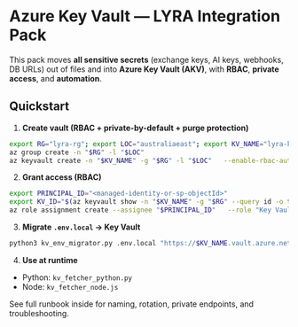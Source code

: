 # Azure Key Vault — LYRA Integration Pack
This pack moves **all sensitive secrets** (exchange keys, AI keys, webhooks, DB URLs) out of files and into **Azure Key Vault (AKV)**, with **RBAC**, **private access**, and **automation**.

## Quickstart
1. **Create vault (RBAC + private-by-default + purge protection)**
```bash
export RG="lyra-rg"; export LOC="australiaeast"; export KV_NAME="lyra-kv-prod"
az group create -n "$RG" -l "$LOC"
az keyvault create -n "$KV_NAME" -g "$RG" -l "$LOC"   --enable-rbac-authorization true   --enable-purge-protection true --retention-days 90   --public-network-access Disabled
```

2. **Grant access (RBAC)**
```bash
export PRINCIPAL_ID="<managed-identity-or-sp-objectId>"
export KV_ID="$(az keyvault show -n "$KV_NAME" -g "$RG" --query id -o tsv)"
az role assignment create --assignee "$PRINCIPAL_ID"   --role "Key Vault Secrets User" --scope "$KV_ID"
```

3. **Migrate `.env.local` → Key Vault**
```bash
python3 kv_env_migrator.py .env.local "https://$KV_NAME.vault.azure.net/"
```

4. **Use at runtime**
- Python: `kv_fetcher_python.py`
- Node: `kv_fetcher_node.js`

See full runbook inside for naming, rotation, private endpoints, and troubleshooting.
